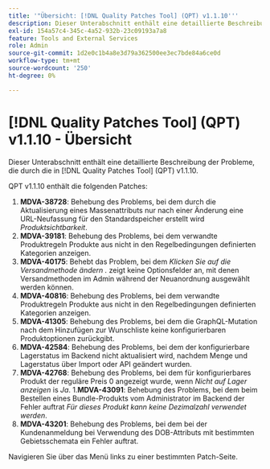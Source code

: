 ```yaml
---
title: '"Übersicht: [!DNL Quality Patches Tool] (QPT) v1.1.10'''
description: Dieser Unterabschnitt enthält eine detaillierte Beschreibung der Probleme, die durch die in [!DNL Quality Patches Tool] (QPT) v1.1.10.
exl-id: 154a57c4-345c-4a52-932b-23c09193a7a8
feature: Tools and External Services
role: Admin
source-git-commit: 1d2e0c1b4a8e3d79a362500ee3ec7bde84a6ce0d
workflow-type: tm+mt
source-wordcount: '250'
ht-degree: 0%

---
```


# [!DNL Quality Patches Tool] (QPT) v1.1.10 - Übersicht

Dieser Unterabschnitt enthält eine detaillierte Beschreibung der Probleme, die durch die in [!DNL Quality Patches Tool] (QPT) v1.1.10.

QPT v1.1.10 enthält die folgenden Patches:

1. **MDVA-38728**: Behebung des Problems, bei dem durch die Aktualisierung eines Massenattributs nur nach einer Änderung eine URL-Neufassung für den Standardspeicher erstellt wird *Produktsichtbarkeit*.
1. **MDVA-39181**: Behebung des Problems, bei dem verwandte Produktregeln Produkte aus nicht in den Regelbedingungen definierten Kategorien anzeigen.
1. **MDVA-40175**: Behebt das Problem, bei dem *Klicken Sie auf die Versandmethode ändern .* zeigt keine Optionsfelder an, mit denen Versandmethoden im Admin während der Neuanordnung ausgewählt werden können.
1. **MDVA-40816**: Behebung des Problems, bei dem verwandte Produktregeln Produkte aus nicht in den Regelbedingungen definierten Kategorien anzeigen.
1. **MDVA-41305**: Behebung des Problems, bei dem die GraphQL-Mutation nach dem Hinzufügen zur Wunschliste keine konfigurierbaren Produktoptionen zurückgibt.
1. **MDVA-42584**: Behebung des Problems, bei dem der konfigurierbare Lagerstatus im Backend nicht aktualisiert wird, nachdem Menge und Lagerstatus über Import oder API geändert wurden.
1. **MDVA-42768**: Behebung des Problems, bei dem für konfigurierbares Produkt der reguläre Preis 0 angezeigt wurde, wenn *Nicht auf Lager anzeigen* is *Ja*.
1.**MDVA-43091**: Behebung des Problems, bei dem beim Bestellen eines Bundle-Produkts vom Administrator im Backend der Fehler auftrat *Für dieses Produkt kann keine Dezimalzahl verwendet werden*.
1. **MDVA-43201**: Behebung des Problems, bei dem bei der Kundenanmeldung bei Verwendung des DOB-Attributs mit bestimmten Gebietsschemata ein Fehler auftrat.

Navigieren Sie über das Menü links zu einer bestimmten Patch-Seite.
